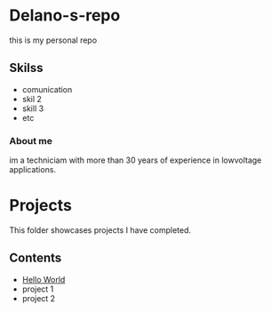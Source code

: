 # Delano-s-repo
this is my personal repo

## Skilss
* comunication
* skil 2
* skill 3
* etc
  
### About me
im a techniciam with more than 30 years of experience in lowvoltage applications.

# Projects
This folder showcases projects I have completed.
## Contents
* [Hello World](hello_world)
* project 1
* project 2
